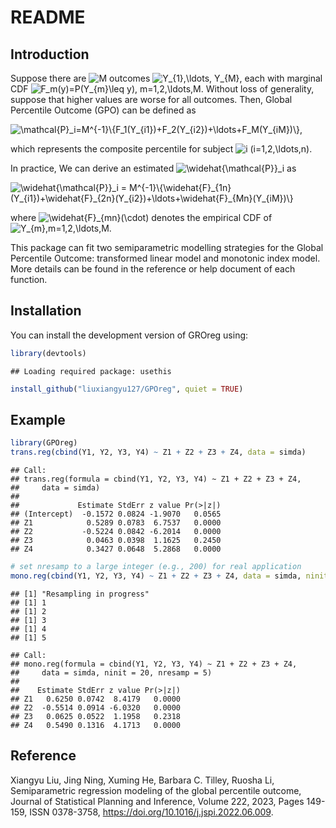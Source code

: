 README
================

## Introduction

Suppose there are
![M](https://latex.codecogs.com/png.image?%5Cdpi%7B110%7D&space;%5Cbg_white&space;M "M")
outcomes
![Y\_{1},\\ldots, Y\_{M}](https://latex.codecogs.com/png.image?%5Cdpi%7B110%7D&space;%5Cbg_white&space;Y_%7B1%7D%2C%5Cldots%2C%20Y_%7BM%7D "Y_{1},\ldots, Y_{M}"),
each with marginal CDF
![F_m(y)=P(Y\_{m}\\leq y), m=1,2,\\ldots,M](https://latex.codecogs.com/png.image?%5Cdpi%7B110%7D&space;%5Cbg_white&space;F_m%28y%29%3DP%28Y_%7Bm%7D%5Cleq%20y%29%2C%20m%3D1%2C2%2C%5Cldots%2CM "F_m(y)=P(Y_{m}\leq y), m=1,2,\ldots,M").
Without loss of generality, suppose that higher values are worse for all
outcomes. Then, Global Percentile Outcome (GPO) can be defined as

![
\\mathcal{P}\_i=M^{-1}\\{F_1(Y\_{i1})+F_2(Y\_{i2})+\\ldots+F_M(Y\_{iM})\\},
](https://latex.codecogs.com/png.image?%5Cdpi%7B110%7D&space;%5Cbg_white&space;%0A%5Cmathcal%7BP%7D_i%3DM%5E%7B-1%7D%5C%7BF_1%28Y_%7Bi1%7D%29%2BF_2%28Y_%7Bi2%7D%29%2B%5Cldots%2BF_M%28Y_%7BiM%7D%29%5C%7D%2C%0A "
\mathcal{P}_i=M^{-1}\{F_1(Y_{i1})+F_2(Y_{i2})+\ldots+F_M(Y_{iM})\},
")

which represents the composite percentile for subject
![i (i=1,2,\\ldots,n)](https://latex.codecogs.com/png.image?%5Cdpi%7B110%7D&space;%5Cbg_white&space;i%20%28i%3D1%2C2%2C%5Cldots%2Cn%29 "i (i=1,2,\ldots,n)").

In practice, We can derive an estimated
![\\widehat{\\mathcal{P}}\_i](https://latex.codecogs.com/png.image?%5Cdpi%7B110%7D&space;%5Cbg_white&space;%5Cwidehat%7B%5Cmathcal%7BP%7D%7D_i "\widehat{\mathcal{P}}_i")
as

![
\\widehat{\\mathcal{P}}\_i = M^{-1}\\{\\widehat{F}\_{1n}(Y\_{i1})+\\widehat{F}\_{2n}(Y\_{i2})+\\ldots+\\widehat{F}\_{Mn}(Y\_{iM})\\}
](https://latex.codecogs.com/png.image?%5Cdpi%7B110%7D&space;%5Cbg_white&space;%0A%5Cwidehat%7B%5Cmathcal%7BP%7D%7D_i%20%3D%20M%5E%7B-1%7D%5C%7B%5Cwidehat%7BF%7D_%7B1n%7D%28Y_%7Bi1%7D%29%2B%5Cwidehat%7BF%7D_%7B2n%7D%28Y_%7Bi2%7D%29%2B%5Cldots%2B%5Cwidehat%7BF%7D_%7BMn%7D%28Y_%7BiM%7D%29%5C%7D%0A "
\widehat{\mathcal{P}}_i = M^{-1}\{\widehat{F}_{1n}(Y_{i1})+\widehat{F}_{2n}(Y_{i2})+\ldots+\widehat{F}_{Mn}(Y_{iM})\}
")

where
![\\widehat{F}\_{mn}(\\cdot)](https://latex.codecogs.com/png.image?%5Cdpi%7B110%7D&space;%5Cbg_white&space;%5Cwidehat%7BF%7D_%7Bmn%7D%28%5Ccdot%29 "\widehat{F}_{mn}(\cdot)")
denotes the empirical CDF of
![Y\_{m},m=1,2,\\ldots,M](https://latex.codecogs.com/png.image?%5Cdpi%7B110%7D&space;%5Cbg_white&space;Y_%7Bm%7D%2Cm%3D1%2C2%2C%5Cldots%2CM "Y_{m},m=1,2,\ldots,M").

This package can fit two semiparametric modelling strategies for the
Global Percentile Outcome: transformed linear model and monotonic index
model. More details can be found in the reference or help document of
each function.

## Installation

You can install the development version of GROreg using:

``` r
library(devtools)
```

    ## Loading required package: usethis

``` r
install_github("liuxiangyu127/GPOreg", quiet = TRUE)
```

## Example

``` r
library(GPOreg)
trans.reg(cbind(Y1, Y2, Y3, Y4) ~ Z1 + Z2 + Z3 + Z4, data = simda)
```

    ## Call:
    ## trans.reg(formula = cbind(Y1, Y2, Y3, Y4) ~ Z1 + Z2 + Z3 + Z4, 
    ##     data = simda)
    ## 
    ##             Estimate StdErr z value Pr(>|z|)
    ## (Intercept)  -0.1572 0.0824 -1.9070   0.0565
    ## Z1            0.5289 0.0783  6.7537   0.0000
    ## Z2           -0.5224 0.0842 -6.2014   0.0000
    ## Z3            0.0463 0.0398  1.1625   0.2450
    ## Z4            0.3427 0.0648  5.2868   0.0000

``` r
# set nresamp to a large integer (e.g., 200) for real application
mono.reg(cbind(Y1, Y2, Y3, Y4) ~ Z1 + Z2 + Z3 + Z4, data = simda, ninit = 20, nresamp = 5)
```

    ## [1] "Resampling in progress"
    ## [1] 1
    ## [1] 2
    ## [1] 3
    ## [1] 4
    ## [1] 5

    ## Call:
    ## mono.reg(formula = cbind(Y1, Y2, Y3, Y4) ~ Z1 + Z2 + Z3 + Z4, 
    ##     data = simda, ninit = 20, nresamp = 5)
    ## 
    ##    Estimate StdErr z value Pr(>|z|)
    ## Z1   0.6250 0.0742  8.4179   0.0000
    ## Z2  -0.5514 0.0914 -6.0320   0.0000
    ## Z3   0.0625 0.0522  1.1958   0.2318
    ## Z4   0.5490 0.1316  4.1713   0.0000

## Reference

Xiangyu Liu, Jing Ning, Xuming He, Barbara C. Tilley, Ruosha Li,
Semiparametric regression modeling of the global percentile outcome,
Journal of Statistical Planning and Inference, Volume 222, 2023, Pages
149-159, ISSN 0378-3758, <https://doi.org/10.1016/j.jspi.2022.06.009>.
